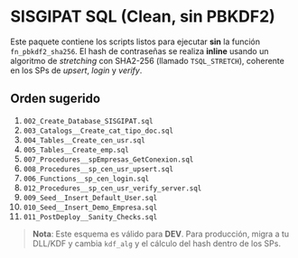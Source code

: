 # SISGIPAT SQL (Clean, sin PBKDF2)

Este paquete contiene los scripts listos para ejecutar **sin** la función `fn_pbkdf2_sha256`. 
El hash de contraseñas se realiza **inline** usando un algoritmo de *stretching* con SHA2-256 (llamado `TSQL_STRETCH`), coherente en los SPs de *upsert*, *login* y *verify*.

## Orden sugerido
1. `002_Create_Database_SISGIPAT.sql`
2. `003_Catalogs__Create_cat_tipo_doc.sql`
3. `004_Tables__Create_cen_usr.sql`
4. `005_Tables__Create_emp.sql`
5. `007_Procedures__spEmpresas_GetConexion.sql`
6. `008_Procedures__sp_cen_usr_upsert.sql`
7. `006_Functions__sp_cen_login.sql`
8. `012_Procedures__sp_cen_usr_verify_server.sql`
9. `009_Seed__Insert_Default_User.sql`
10. `010_Seed__Insert_Demo_Empresa.sql`
11. `011_PostDeploy__Sanity_Checks.sql`

> **Nota**: Este esquema es válido para **DEV**. Para producción, migra a tu DLL/KDF y cambia `kdf_alg` y el cálculo del hash dentro de los SPs.

